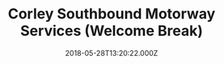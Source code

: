 ---
date: 2018-05-28T13:20:22.000Z
title: Corley Southbound Motorway Services (Welcome Break)
latitude: 52.47082
longitude: -1.5491156
category: checkin
---
